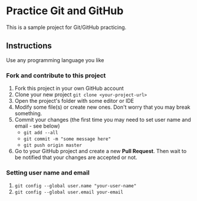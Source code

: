# Practice Git and GitHub

This is a sample project for Git/GitHub practicing.

## Instructions

Use any programming language you like

### Fork and contribute to this project

1. Fork this project in your own GitHub account
1. Clone your new project ```git clone <your-project-url>``` 
1. Open the project's folder with some editor or IDE
1. Modify some file(s) or create new ones. Don't worry that you 
may break something.
1. Commit your changes (the first time you may need to 
   set user name and email - see below)
    - ```git add --all```
    - ```git commit -m "some message here"```
    - ```git push origin master```
1. Go to your GitHub project and create a new **Pull Request**. Then 
wait to be notified that your changes are accepted or not.
   
### Setting user name and email
1. ```git config --global user.name "your-user-name"```
1. ```git config --global user.email your-email```